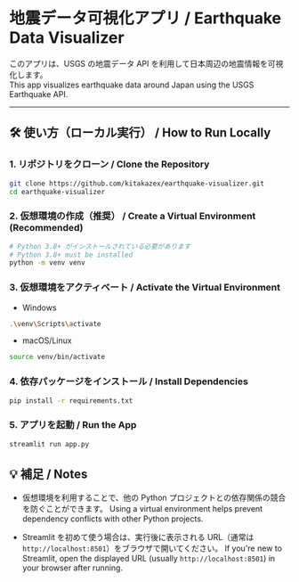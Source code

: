 # 地震データ可視化アプリ / Earthquake Data Visualizer

このアプリは、USGS の地震データ API を利用して日本周辺の地震情報を可視化します。  
This app visualizes earthquake data around Japan using the USGS Earthquake API.

---

## 🛠️ 使い方（ローカル実行） / How to Run Locally

### 1. リポジトリをクローン / Clone the Repository

```bash
git clone https://github.com/kitakazex/earthquake-visualizer.git
cd earthquake-visualizer
```

### 2. 仮想環境の作成（推奨） / Create a Virtual Environment (Recommended)

```bash
# Python 3.8+ がインストールされている必要があります
# Python 3.8+ must be installed
python -m venv venv
```

### 3. 仮想環境をアクティベート / Activate the Virtual Environment
- Windows

```bash
.\venv\Scripts\activate
```
- macOS/Linux

```bash
source venv/bin/activate
```
### 4. 依存パッケージをインストール / Install Dependencies
```bash
pip install -r requirements.txt
```
### 5. アプリを起動 / Run the App
```bash
streamlit run app.py
```
## 💡 補足 / Notes
- 仮想環境を利用することで、他の Python プロジェクトとの依存関係の競合を防ぐことができます。
Using a virtual environment helps prevent dependency conflicts with other Python projects.

- Streamlit を初めて使う場合は、実行後に表示される URL（通常は `http://localhost:8501`）をブラウザで開いてください。
If you're new to Streamlit, open the displayed URL (usually `http://localhost:8501`) in your browser after running.
